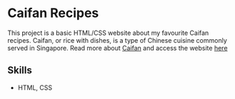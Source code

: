 # Caifan Recipes
This project is a basic HTML/CSS website about my favourite Caifan recipes. Caifan, or rice with dishes, is a type of Chinese cuisine commonly served in Singapore. Read more about [Caifan](https://raysonoon.com/project-caifan/) and access the website [here](https://raysonoon.github.io/caifan-recipes/)

## Skills
- HTML, CSS
